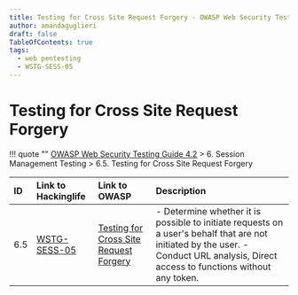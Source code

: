 ```yaml
---
title: Testing for Cross Site Request Forgery - OWASP Web Security Testing Guide 
author: amandaguglieri
draft: false
TableOfContents: true
tags:
  - web pentesting
  - WSTG-SESS-05
---
```




# Testing for Cross Site Request Forgery

!!! quote ""
	[OWASP Web Security Testing Guide 4.2](index.md) > 6. Session Management Testing > 6.5. Testing for Cross Site Request Forgery

|ID|Link to Hackinglife|Link to OWASP|Description|
|:---|:---|:---|:---|
|6.5|[WSTG-SESS-05](WSTG-SESS-05.md)|[Testing for Cross Site Request Forgery](https://owasp.org/www-project-web-security-testing-guide/latest/4-Web_Application_Security_Testing/06-Session_Management_Testing/05-Testing_for_Cross_Site_Request_Forgery)|- Determine whether it is possible to initiate requests on a user's behalf that are not initiated by the user.  - Conduct URL analysis, Direct access to functions without any token.|

